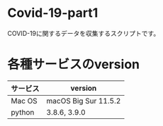 # Covid-19-part1
COVID-19に関するデータを収集するスクリプトです。

# 各種サービスのversion

| サービス | version |
| ------------- | ------------- |
| Mac OS  | macOS Big Sur 11.5.2  |
| python  | 3.8.6, 3.9.0  |
